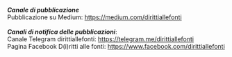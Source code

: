 ***Canale di pubblicazione***<br>
Pubblicazione su Medium: https://medium.com/dirittiallefonti <br>
<br>
***Canali di notifica delle pubblicazioni***:<br>
Canale Telegram dirittiallefonti: https://telegram.me/dirittiallefonti <br>
Pagina Facebook D(i)ritti alle fonti: https://www.facebook.com/dirittiallefonti


